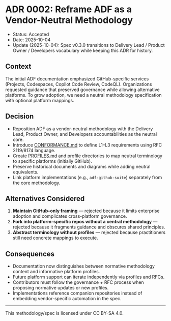 # ADR 0002: Reframe ADF as a Vendor-Neutral Methodology

- Status: Accepted
- Date: 2025-10-04
- Update (2025-10-04): Spec v0.3.0 transitions to Delivery Lead / Product Owner / Developers vocabulary while keeping this ADR for history.

## Context

The initial ADF documentation emphasized GitHub-specific services (Projects, Codespaces, Copilot Code Review, CodeQL). Organizations requested guidance that preserved governance while allowing alternative platforms. To grow adoption, we need a neutral methodology specification with optional platform mappings.

## Decision

- Reposition ADF as a vendor-neutral methodology with the Delivery Lead, Product Owner, and Developers accountabilities as the neutral core.
- Introduce [CONFORMANCE.md](../CONFORMANCE.md) to define L1–L3 requirements using RFC 2119/8174 language.
- Create [PROFILES.md](../PROFILES.md) and profile directories to map neutral terminology to specific platforms (initially GitHub).
- Preserve historical documents and diagrams while adding neutral equivalents.
- Link platform implementations (e.g., `adf-github-suite`) separately from the core methodology.

## Alternatives Considered

1. **Maintain GitHub-only framing** — rejected because it limits enterprise adoption and complicates cross-platform governance.
2. **Fork into platform-specific repos without a central methodology** — rejected because it fragments guidance and obscures shared principles.
3. **Abstract terminology without profiles** — rejected because practitioners still need concrete mappings to execute.

## Consequences

- Documentation now distinguishes between normative methodology content and informative platform profiles.
- Future platform support can iterate independently via profiles and RFCs.
- Contributors must follow the governance + RFC process when proposing normative updates or new profiles.
- Implementations reference companion repositories instead of embedding vendor-specific automation in the spec.

---

This methodology/spec is licensed under CC BY-SA 4.0.
